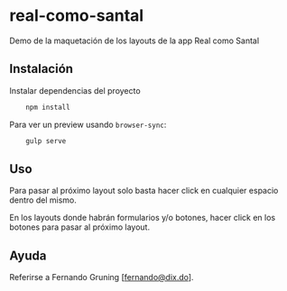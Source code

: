 # real-como-santal
Demo de la maquetación de los layouts de la app Real como Santal

## Instalación
Instalar dependencias del proyecto
``` zsh
    npm install
```

Para ver un preview usando ``` browser-sync ```:
``` zsh
    gulp serve
```

## Uso
Para pasar al próximo layout solo basta hacer click en cualquier espacio dentro del mismo.

En los layouts donde habrán formularios y/o botones, hacer click en los botones para pasar al próximo layout.

## Ayuda
Referirse a Fernando Gruning [[fernando@dix.do](mailto:fernando@dix.do)].

